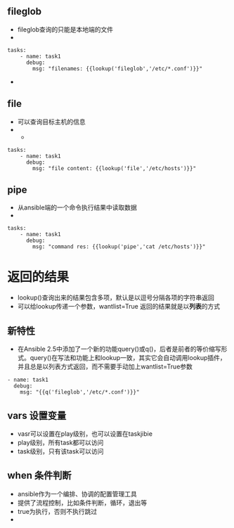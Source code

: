 ## fileglob
* fileglob查询的只能是本地端的文件
* 
```
tasks: 
    - name: task1
      debug:
        msg: "filenames: {{lookup('fileglob','/etc/*.conf')}}"
```
* 
## file
* 可以查询目标主机的信息
* *
```
tasks: 
    - name: task1
      debug:
        msg: "file content: {{lookup('file','/etc/hosts')}}"

```
## pipe
* 从ansible端的一个命令执行结果中读取数据
* 
```
tasks: 
    - name: task1
      debug:
        msg: "command res: {{lookup('pipe','cat /etc/hosts')}}"

```


# 返回的结果
* lookup()查询出来的结果包含多项，默认是以逗号分隔各项的字符串返回
* 可以给lookup传递一个参数，wantlist=True  返回的结果就是以**列表**的方式


## 新特性
* 在Ansible 2.5中添加了一个新的功能query()或q()，后者是前者的等价缩写形式。query()在写法和功能上和lookup一致，其实它会自动调用lookup插件，并且总是以列表方式返回，而不需要手动加上wantlist=True参数
```
- name: task1
  debug:
    msg: "{{q('fileglob','/etc/*.conf')}}"

```
## vars 设置变量
* vasr可以设置在play级别，也可以设置在taskjibie
* play级别，所有task都可以访问
* task级别，只有该task可以访问
## when 条件判断
* ansible作为一个编排、协调的配置管理工具
* 提供了流程控制，比如条件判断，循环，退出等
* true为执行，否则不执行跳过
*
